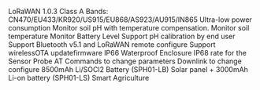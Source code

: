 LoRaWAN 1.0.3 Class A
Bands: CN470/EU433/KR920/US915/EU868/AS923/AU915/IN865
Ultra-low power consumption
Monitor soil pH with temperature compensation.
Monitor soil temperature
Monitor Battery Level
Support pH calibration by end user
Support Bluetooth v5.1 and LoRaWAN remote configure
Support wirelessOTA updatefirmware
IP66 Waterproof Enclosure
IP68 rate for the Sensor Probe
AT Commands to change parameters
Downlink to change configure
8500mAh Li/SOCl2 Battery (SPH01-LB)
Solar panel + 3000mAh Li-on battery (SPH01-LS)
Smart Agriculture
